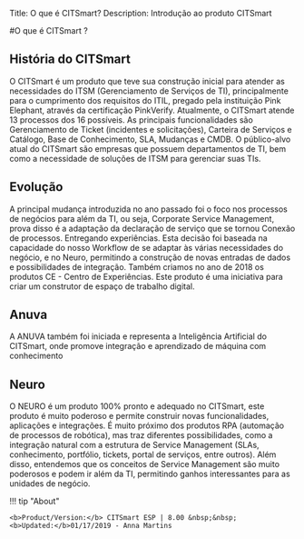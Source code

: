 Title: O que é CITSmart?
Description: Introdução ao produto CITSmart

#O que é CITSmart ?

História do CITSmart
--------------------

O CITSmart é um produto que teve sua construção inicial para atender as
necessidades do ITSM (Gerenciamento de Serviços de TI), principalmente para o
cumprimento dos requisitos do ITIL, pregado pela instituição Pink Elephant,
através da certificação PinkVerify. Atualmente, o CITSmart atende 13 processos
dos 16 possíveis. As principais funcionalidades são Gerenciamento de Ticket
(incidentes e solicitações), Carteira de Serviços e Catálogo, Base de
Conhecimento, SLA, Mudanças e CMDB. O público-alvo atual do CITSmart são
empresas que possuem departamentos de TI, bem como a necessidade de soluções de
ITSM para gerenciar suas TIs.

Evolução
------------

A principal mudança introduzida no ano passado foi o foco nos processos de
negócios para além da TI, ou seja, Corporate Service Management, prova disso é a
adaptação da declaração de serviço que se tornou Conexão de processos.
Entregando experiências. Esta decisão foi baseada na capacidade do nosso
Workflow de se adaptar às várias necessidades do negócio, e no Neuro, permitindo
a construção de novas entradas de dados e possibilidades de integração. Também
criamos no ano de 2018 os produtos CE - Centro de Experiências. Este produto é
uma iniciativa para criar um construtor de espaço de trabalho digital.

Anuva
-----

A ANUVA também foi iniciada e representa a Inteligência Artificial do CITSmart,
onde promove integração e aprendizado de máquina com conhecimento

Neuro
-----

O NEURO é um produto 100% pronto e adequado no CITSmart, este produto é muito
poderoso e permite construir novas funcionalidades, aplicações e integrações. É
muito próximo dos produtos RPA (automação de processos de robótica), mas traz
diferentes possibilidades, como a integração natural com a estrutura de Service
Management (SLAs, conhecimento, portfólio, tickets, portal de serviços, entre
outros). Além disso, entendemos que os conceitos de Service Management são muito
poderosos e podem ir além da TI, permitindo ganhos interessantes para as
unidades de negócio.

!!! tip "About"

    <b>Product/Version:</b> CITSmart ESP | 8.00 &nbsp;&nbsp;
    <b>Updated:</b>01/17/2019 - Anna Martins

